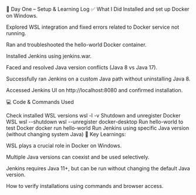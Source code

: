 🚀 Day One – Setup & Learning Log
✅ What I Did Installed and set up Docker on Windows.

Explored WSL integration and fixed errors related to Docker service not running.

Ran and troubleshooted the hello-world Docker container.

Installed Jenkins using jenkins.war.

Faced and resolved Java version conflicts (Java 8 vs Java 17).

Successfully ran Jenkins on a custom Java path without uninstalling Java 8.

Accessed Jenkins UI on http://localhost:8080 and confirmed installation.

💻 Code & Commands Used

Check installed WSL versions
 wsl -l -v 
Shutdown and unregister Docker WSL
 wsl --shutdown wsl --unregister docker-desktop 
Run hello-world to test Docker
 docker run hello-world 
Run Jenkins using specific Java version (without changing system Java)
🧠 Key Learnings:

WSL plays a crucial role in Docker on Windows.

Multiple Java versions can coexist and be used selectively.

Jenkins requires Java 11+, but can be run without changing the default Java version.

How to verify installations using commands and browser access.
